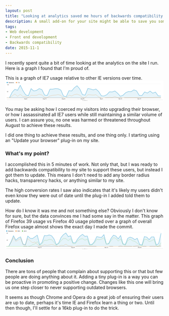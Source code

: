 ```yaml
---
layout: post
title: "Looking at analytics saved me hours of backwards compatibility work"
description: A small add-on for your site might be able to save you some time and work as well.
tags:
- Web development
- Front end development
- Backwards compatibility
date: 2015-11-1
---
```


I recently spent quite a bit of time looking at the analytics on the site I run. Here is a graph I found that I'm proud of.

This is a graph of IE7 usage relative to other IE versions over time.
![IE Usage](/images/posts/ie-usage.png)

You may be asking how I coerced my visitors into upgrading their browser, or how I assassinated all IE7 users while still maintaining a similar volume of users. I can assure you, no one was harmed or threatened throughout August to achieve these results.

I did one thing to achieve these results, and one thing only. I starting using an "Update your browser" plug-in on my site.


### What's my point?

I accomplished this in 5 minutes of work. Not only that, but I was ready to add backwards compatibility to my site to support these users, but instead I got them to update. This means I don't need to add any border radius hacks, transparency hacks, or anything similar to my site.

The high conversion rates I saw also indicates that it's likely my users didn't even know they were out of date until the plug-in I added told them to update.

How do I know it was me and not something else? Obviously I don't know for sure, but the data convinces me I had some say in the matter. This graph of Firefox 39 usage vs Firefox 40 usage plotted over a graph of overall Firefox usage almost shows the exact day I made the commit.
![Mozilla Usage](/images/posts/mozilla-usage.png)


### Conclusion

There are tons of people that complain about supporting this or that but few people are doing anything about it. Adding a tiny plug-in is a way you can be proactive in promoting a positive change. Changes like this one will bring us one step closer to never supporting outdated browsers.

It seems as though Chrome and Opera do a great job of ensuring their users are up to date, perhaps it's time IE and Firefox learn a thing or two. Until then though, I'll settle for a 16kb plug-in to do the trick.
